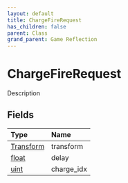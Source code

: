 ```yaml
---
layout: default
title: ChargeFireRequest
has_children: false
parent: Class
grand_parent: Game Reflection
---
```

# ChargeFireRequest
Description 

## Fields
| Type | Name |
|:-------------|:--------------|
| [Transform](/game-reflection/classes/transform.md) | transform |
| [float](/game-reflection/components/float.md) | delay |
| [uint](/game-reflection/components/uint.md) | charge_idx |
